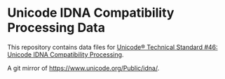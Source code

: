 # Unicode IDNA Compatibility Processing Data

This repository contains data files for [Unicode® Technical Standard #46:
Unicode IDNA Compatibility Processing](https://unicode.org/reports/tr46/).

A git mirror of <https://www.unicode.org/Public/idna/>.
